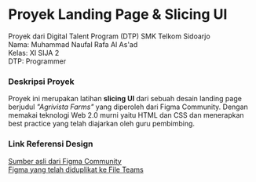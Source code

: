 # Proyek Landing Page & Slicing UI
Proyek dari Digital Talent Program (DTP) SMK Telkom Sidoarjo  
Nama: Muhammad Naufal Rafa Al As'ad  
Kelas: XI SIJA 2  
DTP: Programmer

### Deskripsi Proyek
Proyek ini merupakan latihan **slicing UI** dari sebuah desain landing page berjudul *"Agrivista Farms"* yang diperoleh dari Figma Community. Dengan memakai teknologi Web 2.0 murni yaitu HTML dan CSS dan menerapkan best practice yang telah diajarkan oleh guru pembimbing. 

### Link Referensi Design
[Sumber asli dari Figma Community](https://www.figma.com/community/file/1262629286217779843/agrivista-farm-agriculture-landing-page)  
[Figma yang telah diduplikat ke File Teams](https://www.figma.com/design/6Cbwm87sssAbXA5ZW2PhQS/AgriVista-Farm-Agriculture-Landing-Page--Community-?node-id=0-1&t=k1vovUBjJDM61Ywx-1)